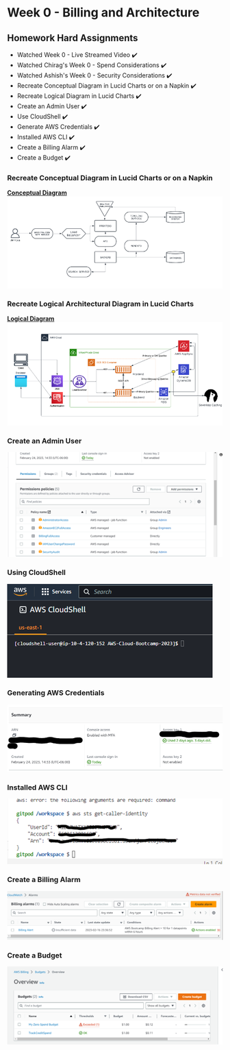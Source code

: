 # Week 0 - Billing and Architecture

## Homework Hard Assignments

- Watched Week 0 - Live Streamed Video :heavy_check_mark:
- Watched Chirag's Week 0 - Spend Considerations :heavy_check_mark:
- Watched Ashish's Week 0 - Security Considerations :heavy_check_mark:
- Recreate Conceptual Diagram in Lucid Charts or on a Napkin :heavy_check_mark:
- Recreate Logical Diagram in Lucid Charts :heavy_check_mark:
- Create an Admin User :heavy_check_mark:
- Use CloudShell :heavy_check_mark:
- Generate AWS Credentials :heavy_check_mark:
- Installed AWS CLI :heavy_check_mark:
- Create a Billing Alarm :heavy_check_mark:
- Create a Budget :heavy_check_mark:

### Recreate Conceptual Diagram in Lucid Charts or on a Napkin

**[Conceptual Diagram]( https://lucid.app/lucidchart/ec2af634-d9c9-449e-98f2-5c508fc62826/edit?viewport_loc=-19%2C-16%2C1480%2C639%2C0_0&invitationId=inv_f7c93fff-c7b7-4b25-84bb-67c52fa34b16)**
![Conceptual Diagram](Images/conceptualdiagram.png)

### Recreate Logical Architectural Diagram in Lucid Charts

**[Logical Diagram](https://lucid.app/lucidchart/b074e5d6-c674-4ef8-932e-fa07e2b439a8/edit?viewport_loc=467%2C307%2C1480%2C639%2C0_0&invitationId=inv_7e458e24-36ea-4426-8d26-d226b7ce1646)**
![Logical Diagram](Images/logicaldiagram.png)

### Create an Admin User

![AWS Admin Account](Images/createanadminuser.png)

### Using CloudShell

![AWS CloudShell](Images/AWS%20Cloudshell.png)

### Generating AWS Credentials

![AWS Credentials](Images/generatingawscredentials.png)

### Installed AWS CLI

![AWS CLI](Images/installedawscli.png)

### Create a Billing Alarm

![AWS Billing Alarm](Images/createabillingalarm.png)

### Create a Budget

![AWS Budgets](Images/createabudget.png)